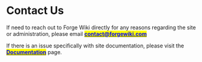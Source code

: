 # Contact Us

If need to reach out to Forge Wiki directly for any reasons regarding the site or administration, please email [<mark style="color:blue;">**contact@forgewiki.com**</mark>](mailto:contact@forgewiki.com)

If there is an issue specifically with site documentation, please visit the [<mark style="color:blue;">**Documentation**</mark>](how-can-i-help/documenting/documenting.md) page.
